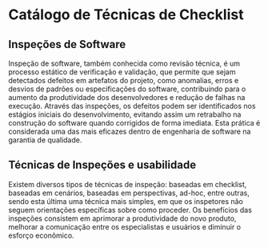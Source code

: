 # Catálogo de Técnicas de Checklist


## Inspeções de Software

Inspeção de software, também conhecida como revisão técnica, é um processo estático de
verificação e validação, que permite que sejam detectados defeitos em artefatos do projeto,
como anomalias, erros e desvios de padrões ou especificações do software, contribuindo para
o aumento da produtividade dos desenvolvedores e redução de falhas na execução. Através
das inspeções, os defeitos podem ser identificados nos estágios iniciais do desenvolvimento,
evitando assim um retrabalho na construção do software quando corrigidos de forma imediata. 
Esta prática é considerada uma das mais eficazes dentro de engenharia de software na
garantia de qualidade.

## Técnicas de Inspeções e usabilidade 

Existem diversos tipos de técnicas de inspeção: baseadas em checklist, baseadas em cenários, baseadas em perspectivas, ad-hoc, entre outras, sendo esta última uma técnica mais simples, em que os inspetores não seguem orientações específicas sobre como proceder. Os benefícios das inspeções consistem em aprimorar a produtividade do novo produto, melhorar a comunicação entre os especialistas e usuários e diminuir o esforço econômico.
